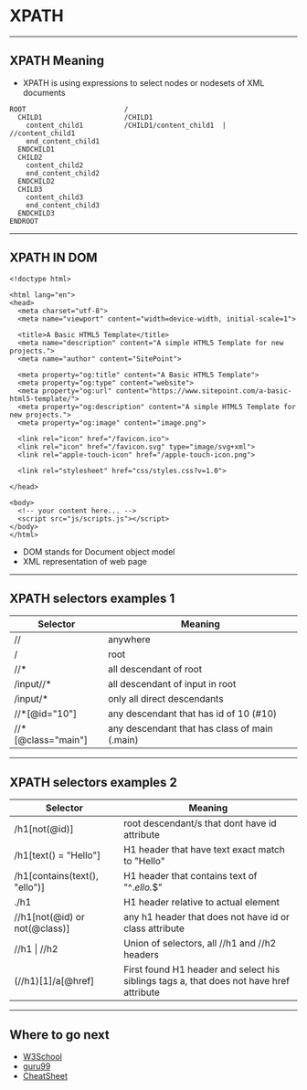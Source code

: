 # XPATH

---

## XPATH Meaning
- XPATH is using expressions to select nodes or nodesets of XML documents

```
ROOT                        /
  CHILD1                    /CHILD1
    content_child1          /CHILD1/content_child1  |  //content_child1
    end_content_child1
  ENDCHILD1
  CHILD2
    content_child2
    end_content_child2
  ENDCHILD2
  CHILD3
    content_child3
    end_content_child3
  ENDCHILD3
ENDROOT
```
---

## XPATH IN DOM
```
<!doctype html>

<html lang="en">
<head>
  <meta charset="utf-8">
  <meta name="viewport" content="width=device-width, initial-scale=1">

  <title>A Basic HTML5 Template</title>
  <meta name="description" content="A simple HTML5 Template for new projects.">
  <meta name="author" content="SitePoint">

  <meta property="og:title" content="A Basic HTML5 Template">
  <meta property="og:type" content="website">
  <meta property="og:url" content="https://www.sitepoint.com/a-basic-html5-template/">
  <meta property="og:description" content="A simple HTML5 Template for new projects.">
  <meta property="og:image" content="image.png">

  <link rel="icon" href="/favicon.ico">
  <link rel="icon" href="/favicon.svg" type="image/svg+xml">
  <link rel="apple-touch-icon" href="/apple-touch-icon.png">

  <link rel="stylesheet" href="css/styles.css?v=1.0">

</head>

<body>
  <!-- your content here... -->
  <script src="js/scripts.js"></script>
</body>
</html>
```

- DOM stands for Document object model
- XML representation of web page

---


## XPATH selectors examples 1

| Selector | Meaning |
| -------- | ----    |
| // | anywhere |
| / | root |
| //*      | all descendant of root |
| /input//* | all descendant of input in root |
| /input/* | only all direct descendants | 
| //*[@id="10"] | any descendant that has id of 10  (#10) |
| //*[@class="main"] | any descendant that has class of main  (.main) |

---

## XPATH selectors examples 2

| Selector | Meaning |
| -------- | ----    |
| /h1[not(@id)] | root descendant/s that dont have id attribute |
| /h1[text() = "Hello"] | H1 header that have text exact match to "Hello" |
| /h1[contains(text(), "ello")] | H1 header that contains text of "^.*ello.*$"
| ./h1 | H1 header relative to actual element | 
| //h1[not(@id) or not(@class)] | any h1 header that does not have id or class attribute |
| //h1 &#124; //h2 | Union of selectors, all //h1 and //h2 headers | 
| (//h1)[1]/a[@href] | First found H1 header and select his siblings tags a, that does not have href attribute |

---

## Where to go next
- [W3School](https://www.w3schools.com/xml/xpath_syntax.asp)
- [guru99](https://www.guru99.com/using-contains-sbiling-ancestor-to-find-element-in-selenium.html)
- [CheatSheet](https://devhints.io/xpath)